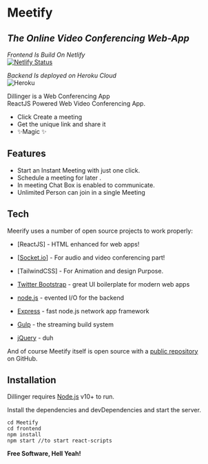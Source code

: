 <h1 class="code-line" data-line-start=0 data-line-end=1 ><a id="Meetify_0"></a>Meetify</h1>
<h2 class="code-line" data-line-start=1 data-line-end=2 ><a id="_The_Online_Video_Conferencing_WebApp__1"></a><em>The Online Video Conferencing Web-App</em></h2>
<p class="has-line-data" data-line-start="4" data-line-end="6"><em>Frontend Is Build On Netlify</em><br>
<a href="https://app.netlify.com/sites/meetify-web-app/deploys"><img src="https://api.netlify.com/api/v1/badges/48bd4bb4-8d68-42e3-9c69-bc3a5a2931c1/deploy-status" alt="Netlify Status"></a></p>
<p class="has-line-data" data-line-start="7" data-line-end="9"><em>Backend Is deployed on Heroku Cloud</em><br>
<img src="https://heroku-badge.herokuapp.com/?app=omkayapp" alt="Heroku"></p>
<p class="has-line-data" data-line-start="10" data-line-end="12">Dillinger is a Web Conferencing App<br>
ReactJS Powered Web Video Conferencing App.</p>
<ul>
<li class="has-line-data" data-line-start="13" data-line-end="14">Click Create a meeting</li>
<li class="has-line-data" data-line-start="14" data-line-end="15">Get the unique link and share it</li>
<li class="has-line-data" data-line-start="15" data-line-end="17">✨Magic ✨</li>
</ul>
<h2 class="code-line" data-line-start=17 data-line-end=18 ><a id="Features_17"></a>Features</h2>
<ul>
<li class="has-line-data" data-line-start="19" data-line-end="20">Start an Instant Meeting with just one click.</li>
<li class="has-line-data" data-line-start="20" data-line-end="21">Schedule a meeting for later .</li>
<li class="has-line-data" data-line-start="21" data-line-end="22">In meeting Chat Box is enabled to communicate.</li>
<li class="has-line-data" data-line-start="22" data-line-end="23">Unlimited Person can join in a single Meeting</li>
</ul>
<h2 class="code-line" data-line-start=27 data-line-end=28 ><a id="Tech_27"></a>Tech</h2>
<p class="has-line-data" data-line-start="29" data-line-end="30">Meerify uses a number of open source projects to work properly:</p>
<ul>
<li class="has-line-data" data-line-start="31" data-line-end="32">
<p class="has-line-data" data-line-start="31" data-line-end="32">[ReactJS] - HTML enhanced for web apps!</p>
</li>
<li class="has-line-data" data-line-start="32" data-line-end="33">
<p class="has-line-data" data-line-start="32" data-line-end="33">[<a href="http://Socket.io">Socket.io</a>] - For audio and video conferencing part!</p>
</li>
<li class="has-line-data" data-line-start="33" data-line-end="34">
<p class="has-line-data" data-line-start="33" data-line-end="34">[TailwindCSS] - For Animation and design Purpose.</p>
</li>
<li class="has-line-data" data-line-start="34" data-line-end="35">
<p class="has-line-data" data-line-start="34" data-line-end="35"><a href="http://twitter.github.com/bootstrap/">Twitter Bootstrap</a> - great UI boilerplate for modern web apps</p>
</li>
<li class="has-line-data" data-line-start="35" data-line-end="36">
<p class="has-line-data" data-line-start="35" data-line-end="36"><a href="http://nodejs.org">node.js</a> - evented I/O for the backend</p>
</li>
<li class="has-line-data" data-line-start="36" data-line-end="37">
<p class="has-line-data" data-line-start="36" data-line-end="37"><a href="http://expressjs.com">Express</a> - fast node.js network app framework</p>
</li>
<li class="has-line-data" data-line-start="37" data-line-end="39">
<p class="has-line-data" data-line-start="37" data-line-end="38"><a href="http://gulpjs.com">Gulp</a> - the streaming build system</p>
</li>
<li class="has-line-data" data-line-start="39" data-line-end="41">
<p class="has-line-data" data-line-start="39" data-line-end="40"><a href="http://jquery.com">jQuery</a> - duh</p>
</li>
</ul>
<p class="has-line-data" data-line-start="41" data-line-end="43">And of course Meetify itself is open source with a <a href="https://github.com/ashavijit/Meetify">public repository</a><br>
on GitHub.</p>
<h2 class="code-line" data-line-start=44 data-line-end=45 ><a id="Installation_44"></a>Installation</h2>
<p class="has-line-data" data-line-start="46" data-line-end="47">Dillinger requires <a href="https://nodejs.org/">Node.js</a> v10+ to run.</p>
<p class="has-line-data" data-line-start="48" data-line-end="49">Install the dependencies and devDependencies and start the server.</p>
<pre><code class="has-line-data" data-line-start="51" data-line-end="56" class="language-sh"><span class="hljs-built_in">cd</span> Meetify
<span class="hljs-built_in">cd</span> frontend
npm install
npm start //to start react-scripts
</code></pre>
<p class="has-line-data" data-line-start="62" data-line-end="63"><strong>Free Software, Hell Yeah!</strong></p>
